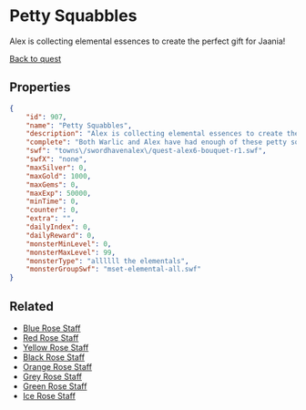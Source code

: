 # Petty Squabbles

Alex is collecting elemental essences to create the perfect gift for Jaania!

[Back to quest](../quests.md)

## Properties

```json
{
    "id": 907,
    "name": "Petty Squabbles",
    "description": "Alex is collecting elemental essences to create the perfect gift for Jaania!",
    "complete": "Both Warlic and Alex have had enough of these petty squabbles, now it is time to see who is more powerful!",
    "swf": "towns\/swordhavenalex\/quest-alex6-bouquet-r1.swf",
    "swfX": "none",
    "maxSilver": 0,
    "maxGold": 1000,
    "maxGems": 0,
    "maxExp": 50000,
    "minTime": 0,
    "counter": 0,
    "extra": "",
    "dailyIndex": 0,
    "dailyReward": 0,
    "monsterMinLevel": 0,
    "monsterMaxLevel": 99,
    "monsterType": "allllll the elementals",
    "monsterGroupSwf": "mset-elemental-all.swf"
}
```

## Related

- [Blue Rose Staff](../items/6983-blue-rose-staff.md)
- [Red Rose Staff](../items/6984-red-rose-staff.md)
- [Yellow Rose Staff](../items/6985-yellow-rose-staff.md)
- [Black Rose Staff](../items/6986-black-rose-staff.md)
- [Orange Rose Staff](../items/6987-orange-rose-staff.md)
- [Grey Rose Staff](../items/6988-grey-rose-staff.md)
- [Green Rose Staff](../items/6989-green-rose-staff.md)
- [Ice Rose Staff](../items/6990-ice-rose-staff.md)

